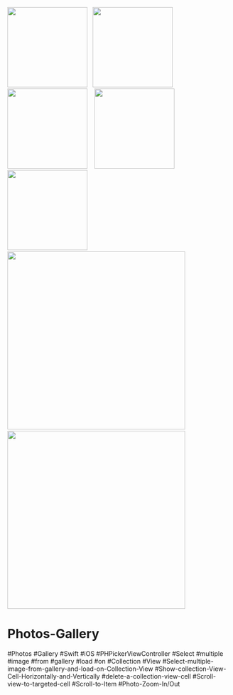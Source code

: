 <img src="https://user-images.githubusercontent.com/82731243/197611502-75f404ed-187b-4405-bef4-e0078a9ca746.png" width="180" /> &nbsp;&nbsp;<img src="https://user-images.githubusercontent.com/82731243/197611488-ee7999c2-99e8-4cce-9430-f1a5c30db552.png" width="180" /> &nbsp;&nbsp; <img src="https://user-images.githubusercontent.com/82731243/197611452-60a8a552-f2a1-4c07-a08d-3049cb18f560.png" width="180" /> &nbsp;&nbsp; <img src="https://user-images.githubusercontent.com/82731243/197611351-6b185b9b-8c43-4b76-a809-7ffa4a91716a.png" width="180" />&nbsp;&nbsp; <img src="https://user-images.githubusercontent.com/82731243/197611504-7a9522ff-ec85-419b-b8b8-6741465c6a96.png" width="180" />&nbsp;&nbsp; <img src="https://user-images.githubusercontent.com/82731243/197611424-0f8247e3-149a-45d1-9692-c129c651e443.png" width="400" />&nbsp;&nbsp; <img src="https://user-images.githubusercontent.com/82731243/197611402-fbcb9d0e-b6ab-4bac-bd9c-38729941c676.png" width="400" /> 


# Photos-Gallery
#Photos 
#Gallery
#Swift
#iOS
#PHPickerViewController
#Select
#multiple
#image
#from
#gallery
#load
#on
#Collection
#View
#Select-multiple-image-from-gallery-and-load-on-Collection-View
#Show-collection-View-Cell-Horizontally-and-Vertically
#delete-a-collection-view-cell
#Scroll-view-to-targeted-cell
#Scroll-to-Item
#Photo-Zoom-In/Out
